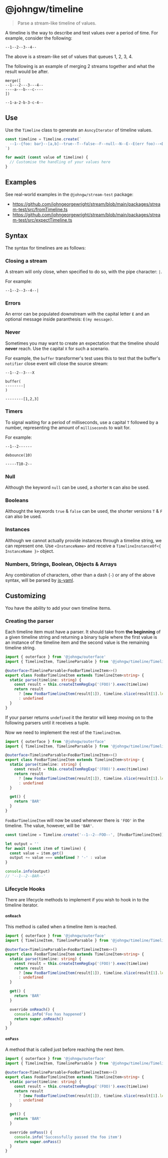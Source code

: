 # @johngw/timeline

> Parse a stream-like timeline of values.

A timeline is the way to describe and test values over a period of time. For example, consider the following:

```
--1--2--3--4--
```

The above is a stream-like set of values that queues 1, 2, 3, 4.

The following is an example of merging 2 streams together and what the result would be after.

```
merge([
--1---2---3---4--
----a---b---c----
])

--1-a-2-b-3-c-4--
```

## Use

Use the `Timeline` class to generate an `AsncyIterator` of timeline values.

```javascript
const timeline = Timeline.create(`
  --1--{foo: bar}--[a,b]--true--T--false--F--null--N--E--E(err foo)--<Date>--T10--X-|
`)

for await (const value of timeline) {
  // Customise the handling of your values here
}
```

## Examples

See real-world examples in the `@johngw/stream-test` package:

- https://github.com/johngeorgewright/stream/blob/main/packages/stream-test/src/fromTimeline.ts
- https://github.com/johngeorgewright/stream/blob/main/packages/stream-test/src/expectTimeline.ts

## Syntax

The syntax for timelines are as follows:

### Closing a stream

A stream will only close, when specified to do so, with the pipe character: `|`.

For example:

```
--1--2--3--4--|
```

### Errors

An error can be populated downstream with the capital letter `E` and an optional message inside paranthesis: `E(my message)`.

### Never

Sometimes you may want to create an expectation that the timeline should **never** reach. Use the capital `X` for such a scenario.

For example, the `buffer` transformer's test uses this to test that the buffer's `notifier` close event will close the source stream:

```
--1--2--3---X

buffer(
--------|
)

--------[1,2,3]
```

### Timers

To signal waiting for a period of milliseconds, use a capital `T` followed by a number, representing the amount of `milliseconds` to wait for.

For example:

```
--1--2------

debounce(10)

-----T10-2--
```

### Null

Although the keyword `null` can be used, a shorter `N` can also be used.

### Booleans

Althought the keywords `true` & `false` can be used, the shorter versions `T` & `F` can also be used.

### Instances

Although we cannot actually provide instances through a timeline string, we can represent one. Use `<InstanceName>` and receive a `TimelineInstanceOf<{ InstanceName }>` object.

### Numbers, Strings, Boolean, Objects & Arrays

Any combination of characters, other than a dash (`-`) or any of the above syntax, will be parsed by [js-yaml](https://github.com/nodeca/js-yaml).

## Customizing

You have the ability to add your own timeline items.

### Creating the parser

Each timeline item must have a parser. It should take from **the beginning** of a given timeline string and returning a binary tuple where the first value is an instance of the timeline item and the second value is the remaining timeline string.

```typescript
import { outerface } from '@johngw/outerface'
import { TimelineItem, TimelineParsable } from '@johngw/timeline/TimelineItem'

@outerface<TimelineParsable<FooBarTimelineItem>>()
export class FooBarTimelineItem extends TimelineItem<string> {
  static parse(timeline: string) {
    const result = this.createItemRegExp('(FOO)').exec(timeline)
    return result
      ? [new FooBarTimelineItem(result[1]), timeline.slice(result[1].length)]
      : undefined
  }
}
```

If your parser returns `undefined` it the iterator will keep moving on to the following parsers until it receives a tuple.

Now we need to implement the rest of the `TimelineItem`.

```typescript
import { outerface } from '@johngw/outerface'
import { TimelineItem, TimelineParsable } from '@johngw/timeline/TimelineItem'

@outerface<TimelineParsable<FooBarTimelineItem>>()
export class FooBarTimelineItem extends TimelineItem<string> {
  static parse(timeline: string) {
    const result = this.createItemRegExp('(FOO)').exec(timeline)
    return result
      ? [new FooBarTimelineItem(result[1]), timeline.slice(result[1].length)]
      : undefined
  }

  get() {
    return 'BAR'
  }
}
```

`FooBarTimelineItem` will now be used whenever there is `'FOO'` in the timeline. The value, however, will be `'BAR'`.

```typescript
const timeline = Timeline.create('--1--2--FOO--', [FooBarTimelineItem])

let output = ''
for await (const item of timeline) {
  const value = item.get()
  output += value === undefined ? '-' : value
}

console.info(output)
// '--1--2--BAR--'
```

### Lifecycle Hooks

There are lifecycle methods to implement if you wish to hook in to the timeline iterator.

#### `onReach`

This method is called when a timeline item is reached.

```typescript
import { outerface } from '@johngw/outerface'
import { TimelineItem, TimelineParsable } from '@johngw/timeline/TimelineItem'

@outerface<TimelineParsable<FooBarTimelineItem>>()
export class FooBarTimelineItem extends TimelineItem<string> {
  static parse(timeline: string) {
    const result = this.createItemRegExp('(FOO)').exec(timeline)
    return result
      ? [new FooBarTimelineItem(result[1]), timeline.slice(result[1].length)]
      : undefined
  }

  get() {
    return 'BAR'
  }

  override onReach() {
    console.info('Foo has happened')
    return super.onReach()
  }
}
```

#### `onPass`

A method that is called just before reaching the next item.

```typescript
import { outerface } from '@johngw/outerface'
import { TimelineItem, TimelineParsable } from '@johngw/timeline/TimelineItem'

@outerface<TimelineParsable<FooBarTimelineItem>>()
export class FooBarTimelineItem extends TimelineItem<string> {
  static parse(timeline: string) {
    const result = this.createItemRegExp('(FOO)').exec(timeline)
    return result
      ? [new FooBarTimelineItem(result[1]), timeline.slice(result[1].length)]
      : undefined
  }

  get() {
    return 'BAR'
  }

  override onPass() {
    console.info('Successfully passed the foo item')
    return super.onPass()
  }
}
```
